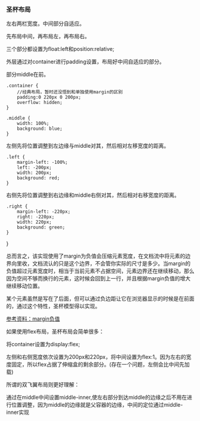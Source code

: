 ### 圣杯布局

左右两栏宽度。中间部分自适应。

先布局中间，再布局左，再布局右。

三个部分都设置为float:left和position:relative;

外层通过对container进行padding设置，布局好中间自适应的部分。<div>部分middle在前。

    .container {
        //经典布局，暂时还没悟到和单独使用margin的区别
        padding:0 220px 0 200px;
        overflow: hidden;
    }

    .middle {
        width: 100%;
        background: blue;
    }  

左侧先将位置调整到左边缘与middle对其，然后相对左移宽度的距离。

    .left {
        margin-left: -100%;
        left: -200px;
        width: 200px;
        background: red;	
    }

右侧先将位置调整到右边缘和middle右侧对其，然后相对右移宽度的距离。

    .right {
        margin-left: -220px;
        right: -220px;
        width: 220px;
        background: green;
    }
}

总而言之，该实现使用了margin为负值会压缩元素宽度，在文档流中将元素的边界向里收，文档流认的只是这个边界，不会管你实际的尺寸是多少。当margin的负值超过元素宽度时，相当于当前元素不占据空间，元素边界还在继续移动，那么因为空间不够而换行的元素，这时候会回到上一行，并且根据margin负值的增大继续移动位置。

某个元素虽然是写在了后面，但可以通过负边距让它在浏览器显示的时候是在前面的，通过这个特性，圣杯模型得以实现。

[参考资料：margin负值](http://www.cnblogs.com/2050/archive/2012/08/13/2636467.html)

如果使用flex布局，圣杯布局会简单很多：

将container设置为display:flex;

左侧和右侧宽度依次设置为200px和220px，将中间设置为flex:1。因为左右的宽度固定，所以flex占据了伸缩盒的剩余部分。(存在一个问题，左侧会比中间先加载)

所谓的双飞翼布局则更好理解：

通过在middle中间设置middle-inner,使左右部分到达middle的边缘之后不用在进行位置调整，因为middle的边缘就是父容器的边缘，中间的定位通过middle-inner实现
